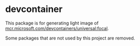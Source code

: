 # devcontainer

This package is for generating light image of [mcr.microsoft.com/devcontainers/universal:focal](https://github.com/devcontainers/images/tree/main/src/universal).

Some packages that are not used by this project are removed.
